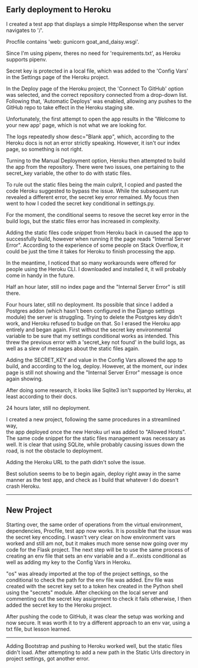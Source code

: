 ## Early deployment to Heroku

I created a test app that displays a simple HttpResponse when the server
navigates to '/'. 

Procfile contains 'web: gunicorn goat_and_daisy.wsgi'. 

Since I'm using pipenv, theres no need for 'requirements.txt', as Heroku 
supports pipenv.

Secret key is protected in a local file, which was added to the 'Config Vars'
in the Settings page of the Heroku project.

In the Deploy page of the Heroku project, the 'Connect To GitHub' option was
selected, and the correct repository connected from a drop-down list. Following
that, 'Automatic Deploys' was enabled, allowing any pushes to the GitHub repo
to take effect in the Heroku staging site.

Unfortunately, the first attempt to open the app results in the 'Welcome to
your new app' page, which is not what we are looking for. 

The logs repeatedly show desc="Blank app", which, according to the Heroku
docs is not an error strictly speaking. However, it isn't our index page, so
something is not right.

Turning to the Manual Deployment option, Heroku then attempted to build the
app from the repository. There were two issues, one pertaining to the 
secret_key variable, the other to do with static files. 

To rule out the static files being the main culprit, I copied and pasted the 
code Heroku suggested to bypass the issue. While the subsequent run revealed 
a different error, the secret key error remained. My focus then went to how
I coded the secret key conditional in settings.py.

For the moment, the conditional seems to resove the secret key error in the
build logs, but the static files error has increased in complexity. 

Adding the static files code snippet from Heroku back in caused the app to 
successfully build, however when running it the page reads "Internal Server
Error". According to the experience of some people on Stack Overflow, it could
be just the time it takes for Heroku to finish processing the app. 

In the meantime, I noticed that so many workarounds were offered for people
using the Heroku CLI. I downloaded and installed it, it will probably come in 
handy in the future.

Half an hour later, still no index page and the "Internal Server Error" is 
still there.

Four hours later, still no deployment. Its possible that since I added a 
Postgres addon (which hasn't been configured in the Django settings module)
the server is struggling. Trying to delete the Postgres key didn't work,
and Heroku refused to budge on that. So I erased the Heroku app entirely and
began again. First without the secret key environmental variable to be sure
that my settings conditional works as intended. This threw the previous error
with a 'secret_key not found' in the build logs, as well as a slew of messages
about the static files again. 

Adding the SECRET_KEY and value in the Config Vars allowed the app to build,
and according to the log, deploy. However, at the moment, our index page is 
still not showing and the "Internal Server Error" message is once again 
showing. 

After doing some research, it looks like Sqlite3 isn't supported by Heroku,
at least according to their docs. 

24 hours later, still no deployment. 

I created a new project, following the same procedures in a streamlined way,  
the app deployed once the new Heroku url was added to "Allowed Hosts". The 
same code snippet for the static files management was necessary as well. It 
is clear that using SQLite, while probably causing issues down the
road, is not the obstacle to deployment.

Adding the Heroku URL to the path didn't solve the issue.

Best solution seems to be to begin again, deploy right away in the same manner
as the test app, and check as I build that whatever I do doesn't crash Heroku.


------------------


## New Project

Starting over, the same order of operations from the virtual environment, 
dependencies, Procfile, test app now works. It is possible that the issue was
the secret key encoding. I wasn't very clear on how environment vars worked
and still am not, but it makes much more sense now going over my code for the
Flask project. The next step will be to use the same process of creating an 
env file that sets an env variable and a if...exists conditional as well as
adding my key to the Config Vars in Heroku.

"os" was already imported at the top of the project settings, so the 
conditional to check the path for the env file was added. Env file was created
with the secret key set to a token hex created in the Python shell using the
"secrets" module. After checking on the local server and commenting out the
secret key assignment to check it fails otherwise, I then added the secret key
to the Heroku project. 

After pushing the code to GitHub, it was clear the setup was working and now
secure. It was worth it to try a different approach to an env var, using a 
txt file, but lesson learned. 

----------

Adding Bootstrap and pushing to Heroku worked well, but the static files didn't
load. After attempting to add a new path in the Static Urls directory in 
project settings, got another error. 
